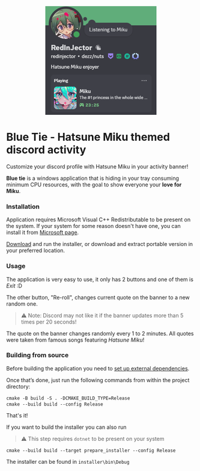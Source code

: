 <div align="center">
<img width="296" alt="header image" src="assets/preview.png">
</div>

# Blue Tie - Hatsune Miku themed discord activity

Customize your discord profile with Hatsune Miku in your activity banner!

**Blue tie** is a windows application that is hiding in your tray consuming minimum CPU resources, with the goal to show
everyone
your **love for Miku**.

### Installation

Application requires Microsoft Visual C++ Redistributable to be present on the system. If your system for some reason doesn't have one, you can install it from [Microsoft page](https://learn.microsoft.com/en-us/cpp/windows/latest-supported-vc-redist?view=msvc-170#latest-microsoft-visual-c-redistributable-version). 

[Download](https://github.com/redinjector/blue-tie/releases) and run the installer, or download and extract portable
version in your preferred location.

### Usage

The application is very easy to use,
it only has 2 buttons and one of them is *Exit* :D

The other button, "Re-roll", changes current quote on the banner to
a new random one.

> ⚠️ Note: Discord may not like it if the banner updates more than 5 times per 20 seconds!

The quote on the banner changes randomly every 1 to 2 minutes. All quotes were taken from famous songs featuring
*Hatsune Miku*!

### Building from source

Before building the application you need to [set up external dependencies](external/README.md).

Once that’s done, just run the following commands from within the project directory:

```
cmake -B build -S . -DCMAKE_BUILD_TYPE=Release
cmake --build build --config Release
```

That's it!

If you want to build the installer you can also run
> ⚠️ This step requires `dotnet` to be present on your system
```
cmake --build build --target prepare_installer --config Release
```
The installer can be found in `installer\bin\Debug`